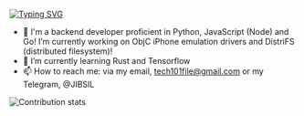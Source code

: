 [![Typing SVG](https://readme-typing-svg.herokuapp.com?lines=Hi!+I'm+JIBSIL!+%F0%9F%91%8B;%E2%9A%A1++I+code+JavaScript+and+Node.js+%E2%9A%A1+)](https://git.io/typing-svg)
- 🔭 I'm a backend developer proficient in Python, JavaScript (Node) and Go! I’m currently working on ObjC iPhone emulation drivers and DistriFS (distributed filesystem)!
- 🌱 I’m currently learning Rust and Tensorflow
- 📫 How to reach me: via my email, tech101file@gmail.com or my Telegram, @JIBSIL

![Contribution stats](https://github-readme-streak-stats.herokuapp.com/?user=JIBSIL&theme=react&hide_border=true)

